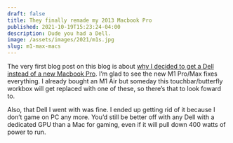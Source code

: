 ```yaml
---
draft: false
title: They finally remade my 2013 Macbook Pro
published: 2021-10-19T15:23:24-04:00
description: Dude you had a Dell.
image: /assets/images/2021/m1s.jpg
slug: m1-max-macs
---
```


The very first blog post on this blog is about [why I decided to get a Dell instead of a new Macbook Pro](https://www.builtwith.coffee/blog-posts/2018/02/dude-you-got-a-dell). I’m glad to see the new M1 Pro/Max fixes everything. I already bought an M1 Air but someday this touchbar/butterfly workbox will get replaced with one of these, so there’s that to look foward to.

Also, that Dell I went with was fine. I ended up getting rid of it because I don’t game on PC any more. You’d still be better off with any Dell with a dedicated GPU than a Mac for gaming, even if it will pull down 400 watts of power to run.